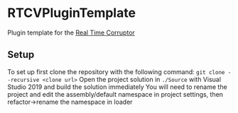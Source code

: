# RTCVPluginTemplate
Plugin template for the [Real Time Corruptor](https://github.com/ircluzar/RTCV)

## Setup
To set up first clone the repository with the following command:
`git clone --recursive <clone url>`
Open the project solution in `./Source` with Visual Studio 2019 and build the solution immediately
You will need to rename the project and edit the assembly/default namespace in project settings, then refactor->rename the namespace in loader